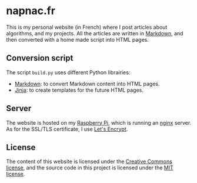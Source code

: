 # napnac.fr

This is my personal website (in French) where I post articles about algorithms, and my projects. All the articles are written in [Markdown](https://en.wikipedia.org/wiki/Markdown), and then converted with a home made script into HTML pages.

## Conversion script

The script `build.py` uses different Python librairies:

- [Markdown](https://pypi.python.org/pypi/Markdown): to convert Markdown content into HTML pages.
- [Jinja](http://jinja.pocoo.org/): to create templates for the future HTML pages.

## Server

The website is hosted on my [Raspberry Pi](https://www.raspberrypi.org/), which is running an [nginx](http://nginx.org/) server. As for the SSL/TLS certificate, I use [Let's Encrypt](https://letsencrypt.org/).

## License

The content of this website is licensed under the [Creative Commons license](http://creativecommons.org/licenses/by-nc-sa/4.0/), and the source code in this project is licensed under the [MIT license](http://opensource.org/licenses/mit-license.php).
